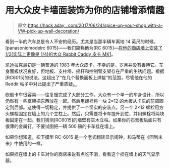 # 用大众皮卡墙面装饰为你的店铺增添情趣

> 原文:[https://hack aday . com/2017/06/24/spice-up-your-shop with-a-VW-pick-up-wall-decoration/](https://hackaday.com/2017/06/24/spice-up-your-shop-with-a-vw-pickup-wall-decoration/)

看到一半的汽车总是令人不安的经历。尤其是当那半辆车离地 14 英尺的时候。[panasonicmodelrc 6015]——我们简称他为[RC 6015]—[在他的商店墙上安装了 1/2(实际上更像是 1/4)的大众 Rabbit Caddy 皮卡 MK1](http://imgur.com/a/6PNVq)。

凯迪拉克最初是一辆普通的 1983 年大众皮卡。不幸的是，岁月并没有善待它。车身面板状况良好，但地板、支柱塔、摇杆和控制臂支架存在严重的生锈问题。根据[RC6015]的说法，这超出了“在几个替换面板上焊接”的范围，尽管他在他的 Reddit 帖子中对此提出了严重质疑[。](https://www.reddit.com/r/DIY/comments/6g9zx2/i_cut_a_vw_rabbit_pickup_in_half_and_hung_it_on/)

砍倒卡车很容易——往复锯完成了大部分工作。大众有一个单一的车身设计，所以仍然有一些框架把东西放在一起。然后用螺栓将一块 2×12 的木板从卡车的前部固定到后部。这使得一切稳定，并提供了一个坚实的安装点。另一个 2×12 螺栓用方头螺栓固定在墙上的几个立柱上。然后，只需要将卡车提升到位，并用螺栓将两块板固定在一起。我们猜测[RC6015]的墙壁有实木立柱。如果你的石膏板后面只有很薄的金属钉，不要试图把一辆 500 磅的卡车挂在墙上。

如果你想知道，松下模型 RC-6015 是一个老式翻转显示闹钟，和马蒂在《回到未来》中使用的一样。

如果挂在墙上的卡车对你的商店来说有点吃不消，看看这个挂在墙上的天气显示器。